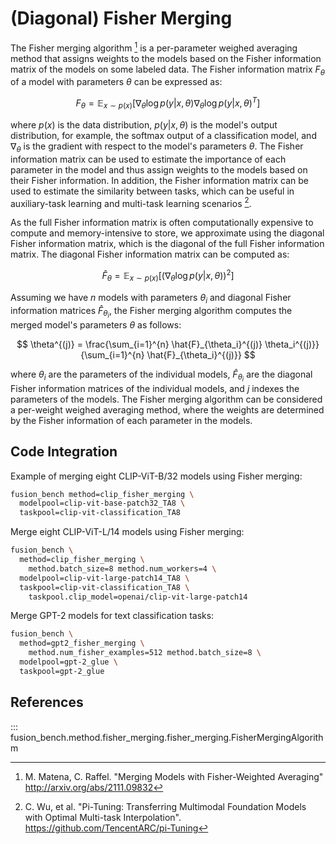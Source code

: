 # (Diagonal) Fisher Merging

The Fisher merging algorithm [^1] is a per-parameter weighed averaging method that assigns weights to the models based on the Fisher information matrix of the models on some labeled data.
The Fisher information matrix $F_\theta$ of a model with parameters $\theta$ can be expressed as:

$$ F_\theta = \mathbb{E}_{x \sim p(x)} \left[ \nabla_\theta \log p(y|x, \theta) \nabla_\theta \log p(y|x, \theta)^T \right] $$

where $p(x)$ is the data distribution, $p(y|x, \theta)$ is the model's output distribution, for example, the softmax output of a classification model, and $\nabla_\theta$ is the gradient with respect to the model's parameters $\theta$.
The Fisher information matrix can be used to estimate the importance of each parameter in the model and thus assign weights to the models based on their Fisher information. 
In addition, the Fisher information matrix can be used to estimate the similarity between tasks, which can be useful in auxiliary-task learning and multi-task learning scenarios [^2].

As the full Fisher information matrix is often computationally expensive to compute and memory-intensive to store, we approximate using the diagonal Fisher information matrix, which is the diagonal of the full Fisher information matrix.
The diagonal Fisher information matrix can be computed as:

$$ \hat{F}_\theta = \mathbb{E}_{x \sim p(x)} \left[ \left(\nabla_\theta \log p(y|x, \theta)\right)^2 \right] $$

Assuming we have $n$ models with parameters $\theta_i$ and diagonal Fisher information matrices $\hat{F}_{\theta_i}$, the Fisher merging algorithm computes the merged model's parameters $\theta$ as follows:

$$ \theta^{(j)} = \frac{\sum_{i=1}^{n} \hat{F}_{\theta_i}^{(j)} \theta_i^{(j)}}{\sum_{i=1}^{n} \hat{F}_{\theta_i}^{(j)}} $$

where $\theta_i$ are the parameters of the individual models, $\hat{F}_{\theta_i}$ are the diagonal Fisher information matrices of the individual models, and $j$ indexes the parameters of the models.
The Fisher merging algorithm can be considered a per-weight weighed averaging method, where the weights are determined by the Fisher information of each parameter in the models.

## Code Integration

Example of merging eight CLIP-ViT-B/32 models using Fisher merging:

```bash
fusion_bench method=clip_fisher_merging \
  modelpool=clip-vit-base-patch32_TA8 \
  taskpool=clip-vit-classification_TA8
```

Merge eight CLIP-ViT-L/14 models using Fisher merging:

```bash
fusion_bench \
  method=clip_fisher_merging \
    method.batch_size=8 method.num_workers=4 \
  modelpool=clip-vit-large-patch14_TA8 \
  taskpool=clip-vit-classification_TA8 \
    taskpool.clip_model=openai/clip-vit-large-patch14
```

Merge GPT-2 models for text classification tasks:

```bash
fusion_bench \
  method=gpt2_fisher_merging \
    method.num_fisher_examples=512 method.batch_size=8 \
  modelpool=gpt-2_glue \
  taskpool=gpt-2_glue
```

## References

::: fusion_bench.method.fisher_merging.fisher_merging.FisherMergingAlgorithm

[^1]: M. Matena, C. Raffel. "Merging Models with Fisher-Weighted Averaging" http://arxiv.org/abs/2111.09832
[^2]: C. Wu, et al. "Pi-Tuning: Transferring Multimodal Foundation Models with Optimal Multi-task Interpolation". https://github.com/TencentARC/pi-Tuning

